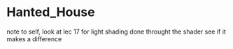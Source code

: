 # Hanted_House


note to self, look at lec 17 for light shading done throught the shader
see if it makes a difference
